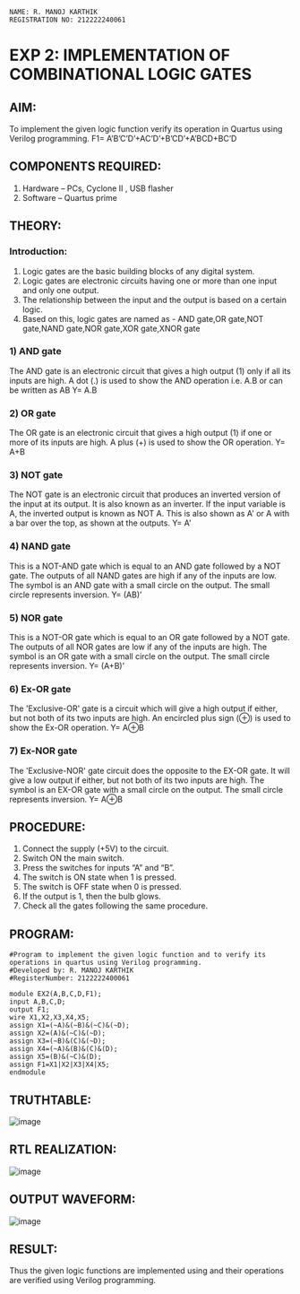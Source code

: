
 ```
NAME: R. MANOJ KARTHIK
REGISTRATION NO: 212222240061
```
# EXP 2: IMPLEMENTATION OF COMBINATIONAL LOGIC GATES
 
## AIM:
To implement the given logic function verify its operation in Quartus using Verilog programming.
 F1= A’B’C’D’+AC’D’+B’CD’+A’BCD+BC’D

## COMPONENTS REQUIRED:
1.  Hardware – PCs, Cyclone II , USB flasher
2.  Software – Quartus prime

## THEORY:
### Introduction:
1. Logic gates are the basic building blocks of any digital system.
2. Logic gates are electronic circuits having one or more than one input and only one output.
3. The relationship between the input and the output is based on a certain logic. 
4. Based on this, logic gates are named as -
AND gate,OR gate,NOT gate,NAND gate,NOR gate,XOR gate,XNOR gate
### 1) AND gate
The AND gate is an electronic circuit that gives a high output (1) only if all its inputs are high. A dot (.) is used to show the AND operation i.e. A.B or can be written as AB
Y= A.B
### 2) OR gate
The OR gate is an electronic circuit that gives a high output (1) if one or more of its inputs are high. A plus (+) is used to show the OR operation.
Y= A+B
### 3) NOT gate
The NOT gate is an electronic circuit that produces an inverted version of the input at its output. It is also known as an inverter. If the input variable is A, the inverted output is known as NOT A. This is also shown as A' or A with a bar over the top, as shown at the outputs.
Y= A'
### 4) NAND gate
This is a NOT-AND gate which is equal to an AND gate followed by a NOT gate. The outputs of all NAND gates are high if any of the inputs are low. The symbol is an AND gate with a small circle on the output. The small circle represents inversion.
Y= (AB)’
### 5) NOR gate
This is a NOT-OR gate which is equal to an OR gate followed by a NOT gate. The outputs of all NOR gates are low if any of the inputs are high. The symbol is an OR gate with a small circle on the output. The small circle represents inversion.
Y= (A+B)’
### 6) Ex-OR gate
The 'Exclusive-OR' gate is a circuit which will give a high output if either, but not both of its two inputs are high. 
An encircled plus sign (⊕) is used to show the Ex-OR operation.
Y= A⊕B
### 7) Ex-NOR gate
The 'Exclusive-NOR' gate circuit does the opposite to the EX-OR gate. It will give a low output if either, but not both of its two inputs are high. 
The symbol is an EX-OR gate with a small circle on the output. The small circle represents inversion.
Y= A⊕B

## PROCEDURE:
1. Connect the supply (+5V) to the circuit.
2. Switch ON the main switch.
3. Press the switches for inputs “A” and “B”. 
4. The switch is ON state when 1 is pressed. 
5. The switch is OFF state when 0 is pressed.
6. If the output is 1, then the bulb glows.
7. Check all the gates following the same procedure.

## PROGRAM:
```
#Program to implement the given logic function and to verify its operations in quartus using Verilog programming. 
#Developed by: R. MANOJ KARTHIK
#RegisterNumber: 2122222400061

module EX2(A,B,C,D,F1);
input A,B,C,D;
output F1;
wire X1,X2,X3,X4,X5;
assign X1=(~A)&(~B)&(~C)&(~D);
assign X2=(A)&(~C)&(~D);
assign X3=(~B)&(C)&(~D);
assign X4=(~A)&(B)&(C)&(D);
assign X5=(B)&(~C)&(D);
assign F1=X1|X2|X3|X4|X5;
endmodule 
```

## TRUTHTABLE:
![image](https://github.com/Jaiganesh235/Experiment--02-Implementation-of-combinational-logic-/assets/118657189/13f060b0-a236-4fce-9853-4942dcf3eaff)

## RTL REALIZATION:
![image](https://github.com/Jaiganesh235/Experiment--02-Implementation-of-combinational-logic-/assets/118657189/fe1cd27b-9c7c-49da-b4bf-f1119a6a08b8)

## OUTPUT WAVEFORM:
![image](https://github.com/Jaiganesh235/Experiment--02-Implementation-of-combinational-logic-/assets/118657189/9a41696f-fece-4e17-bdf6-9f37a5a6e51a)

## RESULT:
Thus the given logic functions are implemented using and their operations are verified using Verilog programming.
